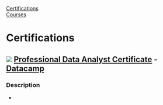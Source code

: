 [Certifications](#certifications)  
[Courses](#courses)

# Certifications
## ![](https://drive.google.com/uc?export=view&id=1e_hAT_wGVY7fMukWqRqZBPcsUN5yxpUn) [Professional Data Analyst Certificate](https://drive.google.com/uc?export=view&id=1M1H8UrQXcgMuSL6U2TiMlN_K8ln0TIFp) - [Datacamp](https://www.datacamp.com/certificate/DA0017572637299)
### Description
- 
